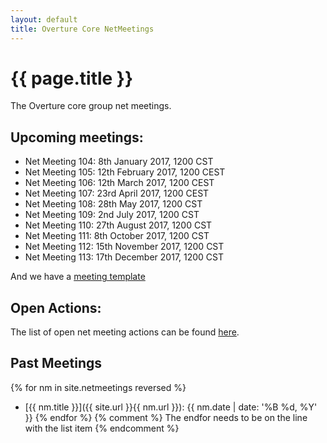 ```yaml
---
layout: default
title: Overture Core NetMeetings
---
```


# {{ page.title }}

The Overture core group net meetings. 

## Upcoming meetings:

* Net Meeting 104: 8th January 2017, 1200 CST
* Net Meeting 105: 12th February 2017, 1200 CEST
* Net Meeting 106: 12th March 2017, 1200 CEST
* Net Meeting 107: 23rd April 2017, 1200 CEST
* Net Meeting 108: 28th May 2017, 1200 CST
* Net Meeting 109: 2nd July 2017, 1200 CST
* Net Meeting 110: 27th August 2017, 1200 CST
* Net Meeting 111: 8th October 2017, 1200 CST
* Net Meeting 112: 15th November 2017, 1200 CST
* Net Meeting 113: 17th December 2017, 1200 CST

And we have a [meeting template](template.html)

## Open Actions:

The list of open net meeting actions can be found [here](https://github.com/overturetool/overturetool.github.io/issues?q=is%3Aopen+is%3Aissue+label%3A%22action+net-meeting%22).

## Past Meetings

{% for nm in site.netmeetings reversed %}
* [{{ nm.title }}]({{ site.url }}{{ nm.url }}): {{ nm.date | date: '%B %d, %Y' }} {% endfor %}
{% comment %} The endfor needs to be on the line with the list item {% endcomment %}


